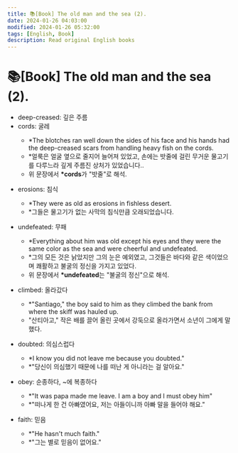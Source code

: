 ```yaml
---
title: 📚[Book] The old man and the sea (2).
date: 2024-01-26 04:03:00
modified: 2024-01-26 05:32:00
tags: [English, Book]
description: Read original English books
---
```


# 📚[Book] The old man and the sea (2).

<p>
    <ul>
        <li>deep-creased: 깊은 주름</li>
        <li>cords: 굴레</li>
        <ul>
            <li>*The blotches ran well down the sides of his face and his hands had the deep-creased scars from handling heavy fish on the cords.</li>
            <li>*얼룩은 얼굴 옆으로 줄지어 늘어져 있었고, 손에는 밧줄에 걸린 무거운 물고기를 다루느라 깊게 주름진 상처가 있었습니다..</li>
            <li>위 문장에서 <strong>*cords</strong>가 "밧줄"로 해석.</li>
        </ul>
    </ul>
</p>

<p>
    <ul>
        <li>erosions: 침식</li>
        <ul>
            <li>*They were as old as erosions in fishless desert.</li>
            <li>*그들은 물고기가 없는 사막의 침식만큼 오래되었습니다.</li>
        </ul>
    </ul>
</p>

<p>
    <ul>
        <li>undefeated: 무패</li>    
        <ul>
            <li>*Everything about him was old except his eyes and they were the same color as the sea and were cheerful and undefeated.</li>
            <li>*그의 모든 것은 낡았지만 그의 눈은 예외였고, 그것들은 바다와 같은 색이었으며 쾌활하고 불굴의 정신을 가지고 있었다.</li>
            <li>위 문장에서 <strong>*undefeated</strong>는 "불굴의 정신"으로 해석.</li>
        </ul>
    </ul>
</p>

<p>
    <ul>
        <li>climbed: 올라갔다</li>
        <ul>
            <li>*"Santiago," the boy said to him as they climbed the bank from where the skiff was hauled up.</li>
            <li>"산티아고," 작은 배를 끌어 올린 곳에서 강둑으로 올라가면서 소년이 그에게 말했다.</li>
        </ul>
    </ul>
</p>

<p>
    <ul>
        <li>doubted: 의심스럽다</li>    
        <ul>
            <li>*I know you did not leave me because you doubted."</li>
            <li>*"당신이 의심했기 때문에 나를 떠난 게 아니라는 걸 알아요."</li>
        </ul>
    </ul>
</p>

<p>
    <ul>
        <li>obey: 순종하다, ~에 복종하다</li>    
        <ul>
            <li>*"It was papa made me leave. I am a boy and I must obey him"</li>
            <li>*"떠나게 한 건 아빠였어요, 저는 아들이니까 아빠 말을 들어야 해요."</li>
        </ul>
    </ul>
</p>

<p>
    <ul>
        <li>faith: 믿음</li>
        <ul>
            <li>*"He hasn't much faith."</li>
            <li>*"그는 별로 믿음이 없어요."</li>
        </ul>
    </ul>
</p>
